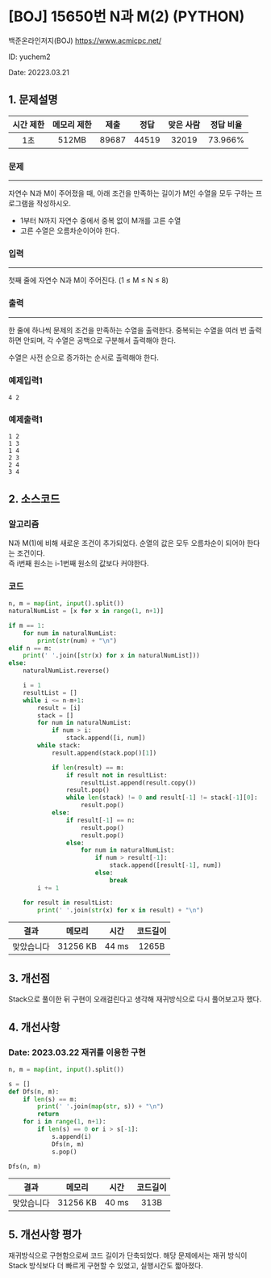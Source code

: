 # [BOJ] 15650번 N과 M(2) (PYTHON)
백준온라인저지(BOJ) https://www.acmicpc.net/

ID: yuchem2

Date: 20223.03.21
## 1. 문제설명
| 시간 제한 | 메모리 제한 | 제출  | 정답 | 맞은 사람 | 정답 비율 |
| :---: | :---: | :---: | :---: | :---: | :---: |
|  1초 | 512MB  | 89687 | 44519 | 32019 | 73.966% |

### 문제
---
자연수 N과 M이 주어졌을 때, 아래 조건을 만족하는 길이가 M인 수열을 모두 구하는 프로그램을 작성하시오.

+ 1부터 N까지 자연수 중에서 중복 없이 M개를 고른 수열
+ 고른 수열은 오름차순이어야 한다.
### 입력
---
첫째 줄에 자연수 N과 M이 주어진다. (1 ≤ M ≤ N ≤ 8)
### 출력
---
한 줄에 하나씩 문제의 조건을 만족하는 수열을 출력한다. 중복되는 수열을 여러 번 출력하면 안되며, 각 수열은 공백으로 구분해서 출력해야 한다.

수열은 사전 순으로 증가하는 순서로 출력해야 한다.
### 예제입력1
```
4 2
```
### 예제출력1
```
1 2
1 3
1 4
2 3
2 4
3 4
```
## 2. 소스코드

### 알고리즘

N과 M(1)에 비해 새로운 조건이 추가되었다. 순열의 값은 모두 오름차순이 되어야 한다는 조건이다.  
즉 i번째 원소는 i-1번째 원소의 값보다 커야한다. 

### 코드
```Python
n, m = map(int, input().split())
naturalNumList = [x for x in range(1, n+1)]

if m == 1:
    for num in naturalNumList:
        print(str(num) + "\n")
elif n == m:
    print(' '.join([str(x) for x in naturalNumList]))
else:
    naturalNumList.reverse()

    i = 1
    resultList = []
    while i <= n-m+1:
        result = [i]
        stack = []
        for num in naturalNumList:
            if num > i:
                stack.append([i, num])
        while stack:
            result.append(stack.pop()[1])

            if len(result) == m:
                if result not in resultList:
                    resultList.append(result.copy())
                result.pop()
                while len(stack) != 0 and result[-1] != stack[-1][0]:
                    result.pop()
            else:
                if result[-1] == n:
                    result.pop()
                    result.pop()
                else:
                    for num in naturalNumList:
                        if num > result[-1]:
                            stack.append([result[-1], num])
                        else:
                            break
        i += 1

    for result in resultList:
        print(' '.join(str(x) for x in result) + "\n")
```
| 결과 | 메모리 | 시간 | 코드길이 |
|:---:|:-----: | :---: | :----: |
| 맞았습니다 | 31256 KB | 44 ms | 1265B |

## 3. 개선점

Stack으로 풀이한 뒤 구현이 오래걸린다고 생각해 재귀방식으로 다시 풀어보고자 했다. 

## 4. 개선사항
### Date: 2023.03.22 재귀를 이용한 구현
```Python
n, m = map(int, input().split())

s = []
def Dfs(n, m):
    if len(s) == m:
        print(' '.join(map(str, s)) + "\n")
        return
    for i in range(1, n+1):
        if len(s) == 0 or i > s[-1]:
            s.append(i)
            Dfs(n, m)
            s.pop()

Dfs(n, m)
```
| 결과 | 메모리 | 시간 | 코드길이 |
|:---:|:-----: | :---: | :----: |
| 맞았습니다 | 31256 KB | 40 ms | 313B |

## 5. 개선사항 평가

재귀방식으로 구현함으로써 코드 길이가 단축되었다. 해당 문제에서는 재귀 방식이 Stack 방식보다 더 빠르게 구현할 수 있었고, 실행시간도 짧아졌다. 
